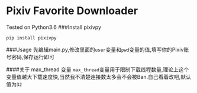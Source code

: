 # Pixiv Favorite Downloader
Tested on Python3.6
###Install pixivpy
~~~
pip install pixivpy
~~~

###Usage
先编辑main.py,修改里面的`user`变量和`pwd`变量的值,填写你的Pixiv账号密码,保存运行即可

####关于 max_thread 变量
`max_thread`变量用于限制下载线程数量,理论上这个变量值越大下载速度快,当然我不清楚连接数太多会不会被Ban.自己看着改吧,默认值为`32`
